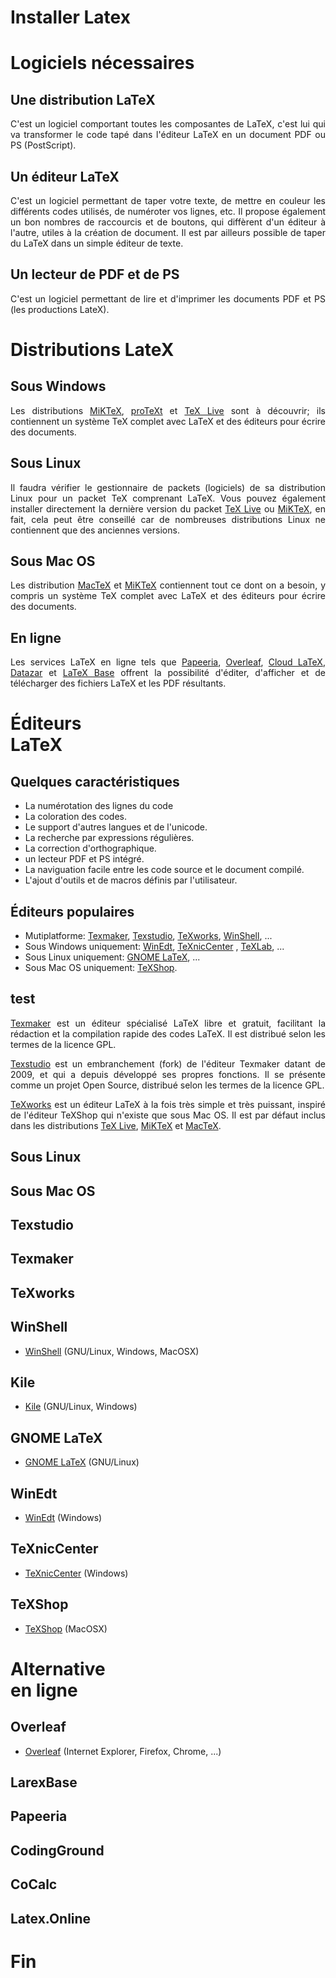 <!-- .slide: data-background="#000000" -->
# Installer Latex



<!-- .slide: data-background="#000000" -->
# Logiciels nécessaires


## Une distribution LaTeX
<div style="text-align: justify">
  C'est un logiciel comportant toutes les composantes de LaTeX, c'est lui qui va transformer le code tapé dans l'éditeur LaTeX en un document PDF ou PS (PostScript).
</div>


## Un éditeur LaTeX
<div style="text-align: justify">
  C'est un logiciel permettant de taper votre texte, de mettre en couleur les différents codes utilisés, de numéroter vos lignes, etc. Il propose également un bon nombres de raccourcis et de boutons, qui diffèrent d'un éditeur à l'autre, utiles à la création de document. Il est par ailleurs possible de taper du LaTeX dans un simple éditeur de texte.
</div>


## Un lecteur de PDF et de PS
<div style="text-align: justify">
  C'est un logiciel permettant de lire et d'imprimer les documents PDF et PS (les productions LateX).
</div>



<!-- .slide: data-background="#000000" -->
# Distributions LateX


## Sous Windows
<div style="text-align: justify">
  Les distributions <a href="https://miktex.org/download/#win" target="_blank">MiKTeX</a>, <a href="http://www.tug.org/protext/" target="_blank">proTeXt</a> et <a href="http://www.tug.org/texlive/" target="_blank">TeX Live</a> sont à découvrir; ils contiennent un système TeX complet avec LaTeX et des éditeurs pour écrire des documents.
</div>


## Sous Linux
<div style="text-align: justify">
  Il faudra vérifier le gestionnaire de packets (logiciels) de sa distribution Linux pour un packet TeX comprenant LaTeX. Vous pouvez également installer directement la dernière version du packet <a href="http://www.tug.org/texlive/" target="_blank">TeX Live</a> ou <a href="https://miktex.org/download/#unx" target="_blank">MiKTeX</a>, en fait, cela peut être conseillé car de nombreuses distributions Linux ne contiennent que des anciennes versions.
</div>


## Sous Mac OS
<div style="text-align: justify">
  Les distribution <a href="http://www.tug.org/mactex/" target="_blank">MacTeX</a> et <a href="https://miktex.org/download/#unx" target="_blank">MiKTeX</a> contiennent tout ce dont on a besoin, y compris un système TeX complet avec LaTeX et des éditeurs pour écrire des documents.
</div>


## En ligne
<div style="text-align: justify">
  Les services LaTeX en ligne tels que <a href="http://papeeria.com/" target="_blank">Papeeria</a>, <a href="https://www.overleaf.com/" target="_blank">Overleaf</a>, <a href="https://cloudlatex.io/en" target="_blank">Cloud LaTeX</a>, <a href="https://www.datazar.com/" target="_blank">Datazar</a> et <a href="https://latexbase.com/" target="_blank">LaTeX Base</a> offrent la possibilité d'éditer, d'afficher et de télécharger des fichiers LaTeX et les PDF résultants.



<!-- .slide: data-background="#000000" -->
# Éditeurs <br> LaTeX


## Quelques caractéristiques
* La numérotation des lignes du code
* La coloration des codes.
* Le support d'autres langues et de l'unicode.
* La recherche par expressions régulières.
* La correction d'orthographique.
* un lecteur PDF et PS intégré.
* La naviguation facile entre les code source et le document compilé.
* L'ajout d'outils et de macros définis par l'utilisateur.


## Éditeurs populaires
* Mutiplatforme: <a href="https://www.xm1math.net/texmaker/download_fr.html" target="_blank">Texmaker</a>, <a href="https://www.texstudio.org/#download" target="_blank">Texstudio</a>, <a href="https://www.tug.org/texworks/#Getting_TeXworks" target="_blank">TeXworks</a>, <a href="http://www.winshell.org/#download" target="_blank">WinShell</a>, ...
* Sous Windows uniquement: <a href="http://www.winedt.com/download.html" target="_blank">WinEdt</a>, <a href="https://www.texniccenter.org/download/" target="_blank">TeXnicCenter</a> , <a href="http://sintesis.ugto.mx/index.htm#texlab" target="_blank">TeXLab</a>, ...
* Sous Linux uniquement: <a href="https://wiki.gnome.org/Apps/GNOME-LaTeX#Installation" target="_blank">GNOME LaTeX</a>, ...
* Sous Mac OS uniquement: <a href="https://pages.uoregon.edu/koch/texshop/obtaining.html" target="_blank">TeXShop</a>.


## test
<div class="r-stack">
  <p style="text-align: justify" class="fragment fade-out" data-fragment-index="0">
    <a href="https://www.xm1math.net/texmaker/download_fr.html" target="_blank">Texmaker</a> est un éditeur spécialisé LaTeX libre et gratuit, facilitant la rédaction et la compilation rapide des codes LaTeX. Il est distribué selon les termes de la licence GPL.
  </p>
  <p style="text-align: justify" class="fragment current-visible" data-fragment-index="0">
    <a href="https://www.texstudio.org/#download" target="_blank">Texstudio</a> est un embranchement (fork) de l'éditeur Texmaker datant de 2009, et qui a depuis développé ses propres fonctions. Il se présente comme un projet Open Source, distribué selon les termes de la licence GPL.
  </p>
  <p style="text-align: justify" class="fragment">
    <a href="https://www.tug.org/texworks/#Getting_TeXworks" target="_blank">TeXworks</a> est un éditeur LaTeX à la fois très simple et très puissant, inspiré de l'éditeur TeXShop qui n'existe que sous Mac OS. Il est par défaut inclus dans les distributions <a href="http://www.tug.org/texlive/" target="_blank">TeX Live</a>, <a href="https://miktex.org/download/" target="_blank">MiKTeX</a> et <a href="http://www.tug.org/mactex/" target="_blank">MacTeX</a>.
  </p>
</div>


## Sous Linux


## Sous Mac OS


## Texstudio


## Texmaker


## TeXworks




## WinShell

* <a href="http://www.winshell.org/#download" target="_blank">WinShell</a> (GNU/Linux, Windows, MacOSX)


## Kile

* <a href="https://kile.sourceforge.io/download.php" target="_blank">Kile</a> (GNU/Linux, Windows)


## GNOME LaTeX

* <a href="https://wiki.gnome.org/Apps/GNOME-LaTeX#Installation" target="_blank">GNOME LaTeX</a> (GNU/Linux)


## WinEdt

* <a href="http://www.winedt.com/download.html" target="_blank">WinEdt</a> (Windows)


## TeXnicCenter

* <a href="https://www.texniccenter.org/download/" target="_blank">TeXnicCenter</a> (Windows)


## TeXShop

* <a href="https://pages.uoregon.edu/koch/texshop/obtaining.html" target="_blank">TeXShop</a> (MacOSX)



<!-- .slide: data-background="#000000" -->
# Alternative <br> en ligne


## Overleaf

* <a href="https://www.overleaf.com" target="_blank">Overleaf</a> (Internet Explorer, Firefox, Chrome, ...)


## LarexBase


## Papeeria


## CodingGround


## CoCalc


## Latex.Online



<!-- .slide: data-background="#000000" -->
# Fin

<!--- ![External Image](https://s3.amazonaws.com/static.slid.es/logo/v2/slides-symbol-512x512.png) -->
